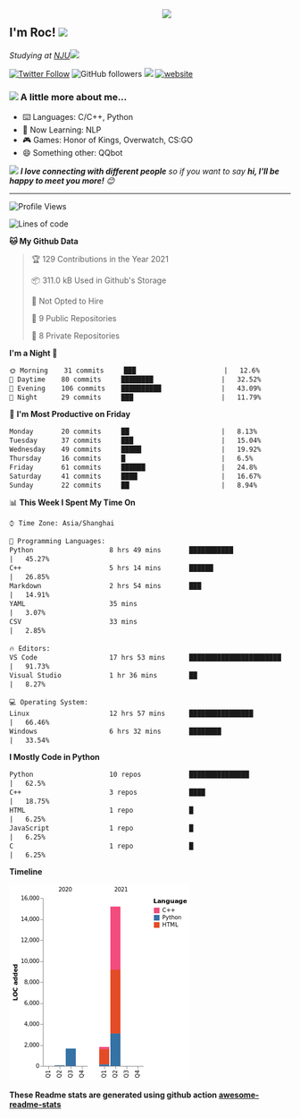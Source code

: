<img align='right' src="https://media.giphy.com/media/M9gbBd9nbDrOTu1Mqx/giphy.gif" width="230">
<h2>I'm Roc! <img src="https://media.giphy.com/media/12oufCB0MyZ1Go/giphy.gif" width="50"></h2>
<p><em>Studying at <a href="http://www.nju.edu.cn">NJU</a><img src="https://media.giphy.com/media/WUlplcMpOCEmTGBtBW/giphy.gif" width="50"> 
</em></p>

[![Twitter Follow](https://img.shields.io/twitter/follow/Roc78862980?label=Follow)](https://twitter.com/intent/follow?screen_name=Roc78862980)
![GitHub followers](https://img.shields.io/github/followers/roc136?label=Follow&style=social)
![](https://visitor-badge.glitch.me/badge?page_id=Roc136.Roc136)
[![website](https://img.shields.io/badge/Website-46a2f1.svg?&style=flat-square&logo=Google-Chrome&logoColor=white&link=https://blog.roc136.top)](https://blog.roc136.top)
<!-- ![Waka Readme](https://github.com/anmol098/anmol098/workflows/Waka%20Readme/badge.svg) -->
<!-- [![Linkedin: anmol](https://img.shields.io/badge/-anmol-blue?style=flat-square&logo=Linkedin&logoColor=white&link=https://www.linkedin.com/in/anmol-p-singh/)](https://www.linkedin.com/in/anmol-p-singh/) -->

### <img src="https://media.giphy.com/media/VgCDAzcKvsR6OM0uWg/giphy.gif" width="50"> A little more about me...  

- ⌨️ Languages: C/C++, Python
- 🌱 Now Learning: NLP
- 🎮 Games: Honor of Kings, Overwatch, CS:GO
- 😄 Something other: QQbot

<img src="https://media.giphy.com/media/LnQjpWaON8nhr21vNW/giphy.gif" width="60"> <em><b>I love connecting with different people</b> so if you want to say <b>hi, I'll be happy to meet you more!</b> 😊</em>

---
<!--START_SECTION:waka-->
![Profile Views](http://img.shields.io/badge/Profile%20Views-26-blue)

![Lines of code](https://img.shields.io/badge/From%20Hello%20World%20I%27ve%20Written-18729%20lines%20of%20code-blue)

**🐱 My Github Data** 

> 🏆 129 Contributions in the Year 2021
 > 
> 📦 311.0 kB Used in Github's Storage 
 > 
> 🚫 Not Opted to Hire
 > 
> 📜 9 Public Repositories 
 > 
> 🔑 8 Private Repositories  
 > 
**I'm a Night 🦉** 

```text
🌞 Morning    31 commits     ███                      |   12.6% 
🌆 Daytime    80 commits     ████████                 |   32.52% 
🌃 Evening    106 commits    ██████████               |   43.09% 
🌙 Night      29 commits     ███                      |   11.79%

```
📅 **I'm Most Productive on Friday** 

```text
Monday       20 commits     ██                       |   8.13% 
Tuesday      37 commits     ███                      |   15.04% 
Wednesday    49 commits     █████                    |   19.92% 
Thursday     16 commits     █                        |   6.5% 
Friday       61 commits     ██████                   |   24.8% 
Saturday     41 commits     ████                     |   16.67% 
Sunday       22 commits     ██                       |   8.94%

```


📊 **This Week I Spent My Time On** 

```text
⌚︎ Time Zone: Asia/Shanghai

💬 Programming Languages: 
Python                   8 hrs 49 mins       ███████████              |   45.27% 
C++                      5 hrs 14 mins       ██████                   |   26.85% 
Markdown                 2 hrs 54 mins       ███                      |   14.91% 
YAML                     35 mins                                      |   3.07% 
CSV                      33 mins                                      |   2.85%

🔥 Editors: 
VS Code                  17 hrs 53 mins      ███████████████████████  |   91.73% 
Visual Studio            1 hr 36 mins        ██                       |   8.27%

💻 Operating System: 
Linux                    12 hrs 57 mins      ████████████████         |   66.46% 
Windows                  6 hrs 32 mins       ████████                 |   33.54%

```

**I Mostly Code in Python** 

```text
Python                   10 repos            ███████████████          |   62.5% 
C++                      3 repos             ████                     |   18.75% 
HTML                     1 repo              █                        |   6.25% 
JavaScript               1 repo              █                        |   6.25% 
C                        1 repo              █                        |   6.25%

```


**Timeline**

![Chart not found](https://raw.githubusercontent.com/Roc136/Roc136/master/charts/bar_graph.png) 


<!--END_SECTION:waka-->

**These Readme stats are generated using github action [awesome-readme-stats](https://github.com/Roc136/waka-readme-stats)**
